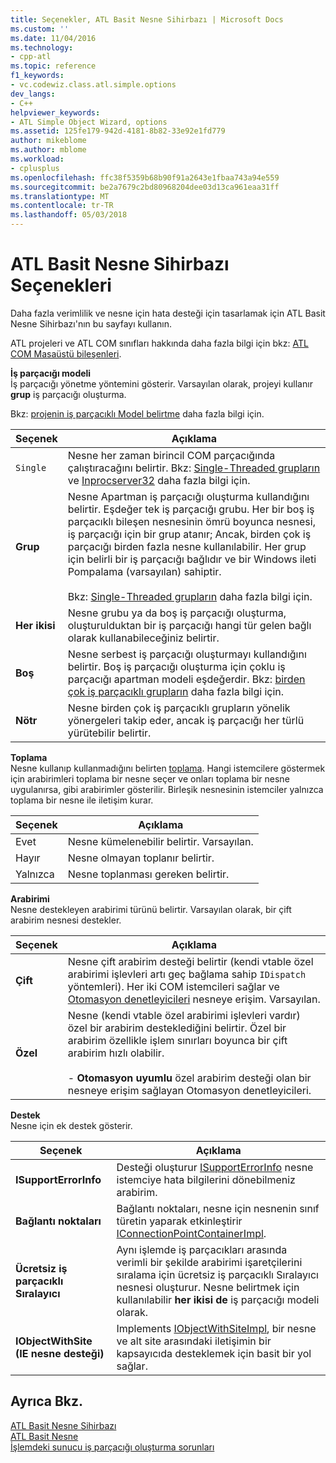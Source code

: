 ```yaml
---
title: Seçenekler, ATL Basit Nesne Sihirbazı | Microsoft Docs
ms.custom: ''
ms.date: 11/04/2016
ms.technology:
- cpp-atl
ms.topic: reference
f1_keywords:
- vc.codewiz.class.atl.simple.options
dev_langs:
- C++
helpviewer_keywords:
- ATL Simple Object Wizard, options
ms.assetid: 125fe179-942d-4181-8b82-33e92e1fd779
author: mikeblome
ms.author: mblome
ms.workload:
- cplusplus
ms.openlocfilehash: ffc38f5359b68b90f91a2643e1fbaa743a94e559
ms.sourcegitcommit: be2a7679c2bd80968204dee03d13ca961eaa31ff
ms.translationtype: MT
ms.contentlocale: tr-TR
ms.lasthandoff: 05/03/2018
---
```

# <a name="options-atl-simple-object-wizard"></a>ATL Basit Nesne Sihirbazı Seçenekleri
Daha fazla verimlilik ve nesne için hata desteği için tasarlamak için ATL Basit Nesne Sihirbazı'nın bu sayfayı kullanın.  
  
 ATL projeleri ve ATL COM sınıfları hakkında daha fazla bilgi için bkz: [ATL COM Masaüstü bileşenleri](../../atl/atl-com-desktop-components.md).  
  
 **İş parçacığı modeli**  
 İş parçacığı yönetme yöntemini gösterir. Varsayılan olarak, projeyi kullanır **grup** iş parçacığı oluşturma.  
  
 Bkz: [projenin iş parçacıklı Model belirtme](../../atl/specifying-the-threading-model-for-a-project-atl.md) daha fazla bilgi için.  
  
|Seçenek|Açıklama|  
|------------|-----------------|  
|`Single`|Nesne her zaman birincil COM parçacığında çalıştıracağını belirtir. Bkz: [Single-Threaded grupların](http://msdn.microsoft.com/library/windows/desktop/ms680112) ve [Inprocserver32](http://msdn.microsoft.com/library/windows/desktop/ms682390) daha fazla bilgi için.|  
|**Grup**|Nesne Apartman iş parçacığı oluşturma kullandığını belirtir. Eşdeğer tek iş parçacığı grubu. Her bir boş iş parçacıklı bileşen nesnesinin ömrü boyunca nesnesi, iş parçacığı için bir grup atanır; Ancak, birden çok iş parçacığı birden fazla nesne kullanılabilir. Her grup için belirli bir iş parçacığı bağlıdır ve bir Windows ileti Pompalama (varsayılan) sahiptir.<br /><br /> Bkz: [Single-Threaded grupların](http://msdn.microsoft.com/library/windows/desktop/ms680112) daha fazla bilgi için.|  
|**Her ikisi**|Nesne grubu ya da boş iş parçacığı oluşturma, oluşturulduktan bir iş parçacığı hangi tür gelen bağlı olarak kullanabileceğiniz belirtir.|  
|**Boş**|Nesne serbest iş parçacığı oluşturmayı kullandığını belirtir. Boş iş parçacığı oluşturma için çoklu iş parçacığı apartman modeli eşdeğerdir. Bkz: [birden çok iş parçacıklı grupların](http://msdn.microsoft.com/library/windows/desktop/ms693421) daha fazla bilgi için.|  
|**Nötr**|Nesne birden çok iş parçacıklı grupların yönelik yönergeleri takip eder, ancak iş parçacığı her türlü yürütebilir belirtir.|  
  
 **Toplama**  
 Nesne kullanıp kullanmadığını belirten [toplama](http://msdn.microsoft.com/library/windows/desktop/ms686558). Hangi istemcilere göstermek için arabirimleri toplama bir nesne seçer ve onları toplama bir nesne uygulanırsa, gibi arabirimler gösterilir. Birleşik nesnesinin istemciler yalnızca toplama bir nesne ile iletişim kurar.  
  
|Seçenek|Açıklama|  
|------------|-----------------|  
|Evet|Nesne kümelenebilir belirtir. Varsayılan.|  
|Hayır|Nesne olmayan toplanır belirtir.|  
|Yalnızca|Nesne toplanması gereken belirtir.|  
  
 **Arabirimi**  
 Nesne destekleyen arabirimi türünü belirtir. Varsayılan olarak, bir çift arabirim nesnesi destekler.  
  
|Seçenek|Açıklama|  
|------------|-----------------|  
|**Çift**|Nesne çift arabirim desteği belirtir (kendi vtable özel arabirimi işlevleri artı geç bağlama sahip `IDispatch` yöntemleri). Her iki COM istemcileri sağlar ve [Otomasyon denetleyicileri](../../mfc/automation-clients.md) nesneye erişim. Varsayılan.|  
|**Özel**|Nesne (kendi vtable özel arabirimi işlevleri vardır) özel bir arabirim desteklediğini belirtir. Özel bir arabirim özellikle işlem sınırları boyunca bir çift arabirim hızlı olabilir.<br /><br /> -   **Otomasyon uyumlu** özel arabirim desteği olan bir nesneye erişim sağlayan Otomasyon denetleyicileri.|  
  
 **Destek**  
 Nesne için ek destek gösterir.  
  
|Seçenek|Açıklama|  
|------------|-----------------|  
|**ISupportErrorInfo**|Desteği oluşturur [ISupportErrorInfo](../../atl/reference/isupporterrorinfoimpl-class.md) nesne istemciye hata bilgilerini dönebilmeniz arabirim.|  
|**Bağlantı noktaları**|Bağlantı noktaları, nesne için nesnenin sınıf türetin yaparak etkinleştirir [IConnectionPointContainerImpl](../../atl/reference/iconnectionpointcontainerimpl-class.md).|  
|**Ücretsiz iş parçacıklı Sıralayıcı**|Aynı işlemde iş parçacıkları arasında verimli bir şekilde arabirimi işaretçilerini sıralama için ücretsiz iş parçacıklı Sıralayıcı nesnesi oluşturur. Nesne belirtmek için kullanılabilir **her ikisi de** iş parçacığı modeli olarak.|  
|**IObjectWithSite (IE nesne desteği)**|Implements [IObjectWithSiteImpl](../../atl/reference/iobjectwithsiteimpl-class.md), bir nesne ve alt site arasındaki iletişimin bir kapsayıcıda desteklemek için basit bir yol sağlar.|  
  
## <a name="see-also"></a>Ayrıca Bkz.  
 [ATL Basit Nesne Sihirbazı](../../atl/reference/atl-simple-object-wizard.md)   
 [ATL Basit Nesne](../../atl/reference/adding-an-atl-simple-object.md)   
 [İşlemdeki sunucu iş parçacığı oluşturma sorunları](http://msdn.microsoft.com/library/windows/desktop/ms687205)

